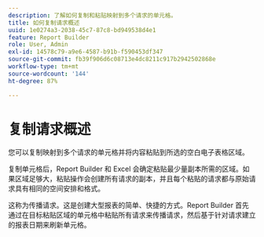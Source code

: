 ```yaml
---
description: 了解如何复制和粘贴映射到多个请求的单元格。
title: 如何复制请求概述
uuid: 1e0274a3-2038-45c7-87c8-bd949538d4e1
feature: Report Builder
role: User, Admin
exl-id: 14578c79-a9e6-4587-b91b-f590453df347
source-git-commit: fb39f906d6c08713e4dc8211c917b2942502868e
workflow-type: tm+mt
source-wordcount: '144'
ht-degree: 87%

---
```


# 复制请求概述

您可以复制映射到多个请求的单元格并将内容粘贴到所选的空白电子表格区域。

复制单元格后，Report Builder 和 Excel 会确定粘贴最少量副本所需的区域。如果区域足够大，粘贴操作会创建所有请求的副本，并且每个粘贴的请求都与原始请求具有相同的空间安排和格式。

这称为传播请求。这是创建大型报表的简单、快捷的方式。Report Builder 首先通过在目标粘贴区域的单元格中粘贴所有请求来传播请求，然后基于针对请求建立的报表日期来刷新单元格。

